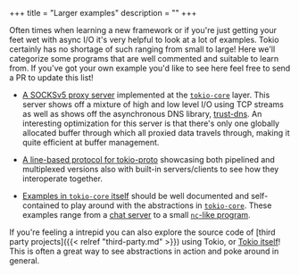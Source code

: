 +++
title = "Larger examples"
description = ""
+++

Often times when learning a new framework or if you're just getting your feet
wet with async I/O it's very helpful to look at a lot of examples. Tokio
certainly has no shortage of such ranging from small to large! Here we'll
categorize some programs that are well commented and suitable to learn from. If
you've got your own example you'd like to see here feel free to send a PR to
update this list!

* [A SOCKSv5 proxy server][tokio-socks5] implemented at the [`tokio-core`]
  layer. This server shows off a mixture of high and low level I/O using TCP
  streams as well as shows off the asynchronous DNS library, [trust-dns]. An
  interesting optimization for this server is that there's only one globally
  allocated buffer through which all proxied data travels through, making it
  quite efficient at buffer management.

* [A line-based protocol for tokio-proto][tokio-line] showcasing both pipelined
  and multiplexed versions also with built-in servers/clients to see how they
  interoperate together.

* [Examples in `tokio-core` itself][tokio-core-examples] should be well
  documented and self-contained to play around with the abstractions in
  [`tokio-core`]. These examples range from a [chat server] to a small
  [`nc`-like program].

[`tokio-core`]: https://github.com/tokio-rs/tokio-core
[tokio-socks5]: https://github.com/tokio-rs/tokio-socks5/blob/master/src/main.rs
[trust-dns]: http://trust-dns.org/
[tokio-line]: https://github.com/tokio-rs/tokio-line
[tokio-core-examples]: https://github.com/tokio-rs/tokio-core/tree/master/examples
[chat server]: https://github.com/tokio-rs/tokio-core/blob/master/examples/chat.rs
[`nc`-like program]: https://github.com/tokio-rs/tokio-core/blob/master/examples/connect.rs

If you're feeling a intrepid you can also explore the source code of [third
party projects]({{< relref "third-party.md" >}}) using Tokio, or [Tokio
itself][tokio]! This is often a great way to see abstractions in action and poke
around in general.

[tokio]: https://github.com/tokio-rs
